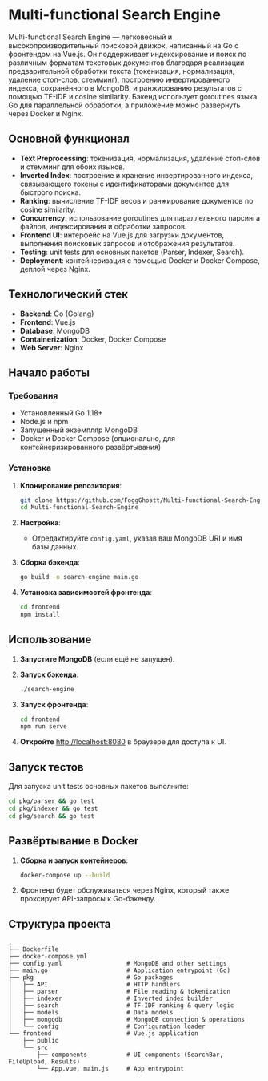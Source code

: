 # Multi-functional Search Engine

Multi-functional Search Engine — легковесный и высокопроизводительный поисковой движок, написанный на Go с фронтендом на Vue.js. Он поддерживает индексирование и поиск по различным форматам текстовых документов благодаря реализации предварительной обработки текста (токенизация, нормализация, удаление стоп-слов, стемминг), построению инвертированного индекса, сохранённого в MongoDB, и ранжированию результатов с помощью TF-IDF и cosine similarity. Бэкенд использует goroutines языка Go для параллельной обработки, а приложение можно развернуть через Docker и Nginx.

## Основной функционал

* **Text Preprocessing**: токенизация, нормализация, удаление стоп-слов и стемминг для обоих языков.
* **Inverted Index**: построение и хранение инвертированного индекса, связывающего токены с идентификаторами документов для быстрого поиска.
* **Ranking**: вычисление TF-IDF весов и ранжирование документов по cosine similarity.
* **Concurrency**: использование goroutines для параллельного парсинга файлов, индексирования и обработки запросов.
* **Frontend UI**: интерфейс на Vue.js для загрузки документов, выполнения поисковых запросов и отображения результатов.
* **Testing**: unit tests для основных пакетов (Parser, Indexer, Search).
* **Deployment**: контейнеризация с помощью Docker и Docker Compose, деплой через Nginx.

## Технологический стек

* **Backend**: Go (Golang)
* **Frontend**: Vue.js
* **Database**: MongoDB
* **Containerization**: Docker, Docker Compose
* **Web Server**: Nginx

## Начало работы

### Требования

* Установленный Go 1.18+
* Node.js и npm
* Запущенный экземпляр MongoDB
* Docker и Docker Compose (опционально, для контейнеризированного развёртывания)

### Установка

1. **Клонирование репозитория**:

   ```bash
   git clone https://github.com/FoggGhostt/Multi-functional-Search-Engine.git
   cd Multi-functional-Search-Engine
   ```
2. **Настройка**:

   * Отредактируйте `config.yaml`, указав ваш MongoDB URI и имя базы данных.
3. **Сборка бэкенда**:

   ```bash
   go build -o search-engine main.go
   ```
4. **Установка зависимостей фронтенда**:

   ```bash
   cd frontend
   npm install
   ```

## Использование

1. **Запустите MongoDB** (если ещё не запущен).
2. **Запуск бэкенда**:

   ```bash
   ./search-engine
   ```
3. **Запуск фронтенда**:

   ```bash
   cd frontend
   npm run serve
   ```
4. **Откройте** [http://localhost:8080](http://localhost:8080) в браузере для доступа к UI.

## Запуск тестов

Для запуска unit tests основных пакетов выполните:

```bash
cd pkg/parser && go test
cd pkg/indexer && go test
cd pkg/search && go test
```

## Развёртывание в Docker

1. **Сборка и запуск контейнеров**:

   ```bash
   docker-compose up --build
   ```
2. Фронтенд будет обслуживаться через Nginx, который также проксирует API-запросы к Go-бэкенду.

## Структура проекта

```plaintext
.
├── Dockerfile
├── docker-compose.yml
├── config.yaml                  # MongoDB and other settings
├── main.go                      # Application entrypoint (Go)
├── pkg                          # Go packages
│   ├── API                      # HTTP handlers
│   ├── parser                   # File reading & tokenization
│   ├── indexer                  # Inverted index builder
│   ├── search                   # TF-IDF ranking & query logic
│   ├── models                   # Data models
│   ├── mongodb                  # MongoDB connection & operations
│   └── config                   # Configuration loader
└── frontend                     # Vue.js application
    ├── public
    └── src
        ├── components           # UI components (SearchBar, FileUpload, Results)
        └── App.vue, main.js     # App entrypoint
```
